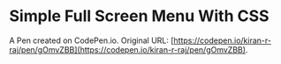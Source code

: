# Simple Full Screen Menu With CSS

A Pen created on CodePen.io. Original URL: [https://codepen.io/kiran-r-raj/pen/gOmvZBB](https://codepen.io/kiran-r-raj/pen/gOmvZBB).


